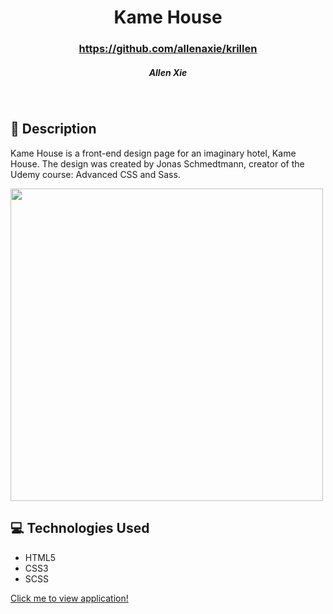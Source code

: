 # <h1 align="center"> Kame House </h1>
 #### <h3 align="center">https://github.com/allenaxie/krillen</h3>
 <h5 align="center">Allen Xie</h5>

<br>

## 📝 Description

Kame House is a front-end design page for an imaginary hotel, Kame House. The design was created by Jonas Schmedtmann, creator of the Udemy course: Advanced CSS and Sass.

<img src="/Users/allenxie/code/Krillen/img/gif demo.gif?raw=true" width="500px">

## 💻 Technologies Used 

- HTML5
- CSS3
- SCSS

<a href="https://kame-house.netlify.app/" target="_blank"> Click me to view application! </a>
